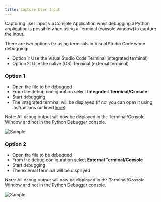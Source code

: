 ```yaml
---
title: Capture User Input
---
```


Capturing user input via Console Application whist debugging a Python application is possible when using a Terminal (console window) to capture the input.

There are two options for using terminals in Visual Studio Code when debugging: 
- Option 1: Use the Visual Studio Code Terminal (integrated terminal)  
- Option 2: Use the native (OS) Terminal (external terminal) 

### Option 1
* Open the file to be debugged 
* From the debug configuration select **Integrated Terminal/Console** 
* Start debugging 
* The integrated terminal will be displayed (if not you can open it using instructions outlined [here](https://code.visualstudio.com/docs/editor/integrated-terminal))

Note: All debug output will now be displayed in the Terminal/Console Window and not in the Python Debugger console.

![Sample](https://raw.githubusercontent.com/DonJayamanne/pythonVSCode/master/images/debug/integratedDebugger.gif)

### Option 2
* Open the file to be debugged 
* From the debug configuration select **External Terminal/Console** 
* Start debugging 
* The external terminal will be displayed

Note: All debug output will now be displayed in the Terminal/Console Window and not in the Python Debugger console.

![Sample](https://raw.githubusercontent.com/DonJayamanne/pythonVSCode/master/images/debugUserInput.gif)